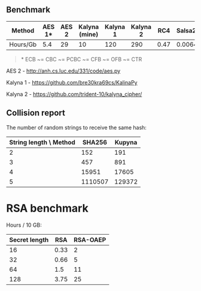 ## Benchmark

Method   | AES 1* | AES 2 | Kalyna (mine) | Kalyna 1 | Kalyna 2 | RC4  | Salsa20
---      | ---    |  ---  | ---           | ---      | ---      | ---  | ---
Hours/Gb | 5.4    | 29    | 10            | 120      | 290      | 0.47 | 0.0064

> \* ECB ~= CBC ~= PCBC ~= CFB ~= OFB ~= CTR

AES 2 - http://anh.cs.luc.edu/331/code/aes.py

Kalyna 1 - https://github.com/bre30kra69cs/KalinaPy

Kalyna 2 - https://github.com/trident-10/kalyna_cipher/


## Collision report

The number of random strings to receive the same hash:

String length \ Method   | SHA256  | Kupyna
---                      | ---     |  ---  
2                        | 152     | 191    
3                        | 457     | 891    
4                        | 15951   | 17605  
5                        | 1110507 | 129372


# RSA benchmark

Hours / 10 GB:

Secret length     | RSA     | RSA-OAEP
---               | ---     |  ---  
16                | 0.33    | 2    
32                | 0.66    | 5    
64                | 1.5     | 11  
128               | 3.75    | 25